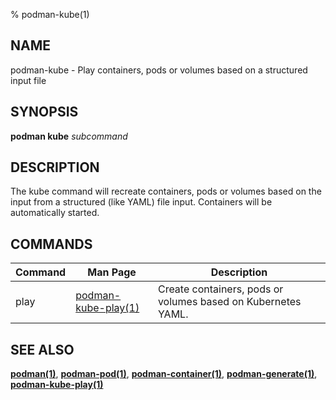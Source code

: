 % podman-kube(1)

## NAME
podman\-kube - Play containers, pods or volumes based on a structured input file

## SYNOPSIS
**podman kube** *subcommand*

## DESCRIPTION
The kube command will recreate containers, pods or volumes based on the input from a structured (like YAML)
file input.  Containers will be automatically started.

## COMMANDS

| Command  | Man Page                                            | Description                                                                  |
| -------  | --------------------------------------------------- | ---------------------------------------------------------------------------- |
| play     | [podman-kube-play(1)](podman-kube-play.1.md)        | Create containers, pods or volumes based on Kubernetes YAML.                         |

## SEE ALSO
**[podman(1)](podman.1.md)**, **[podman-pod(1)](podman-pod.1.md)**, **[podman-container(1)](podman-container.1.md)**, **[podman-generate(1)](podman-generate.1.md)**, **[podman-kube-play(1)](podman-kube-play.1.md)**
